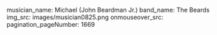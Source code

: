 musician_name: Michael (John Beardman Jr.)
band_name: The Beards
img_src: images/musician0825.png
onmouseover_src: 
pagination_pageNumber: 1669